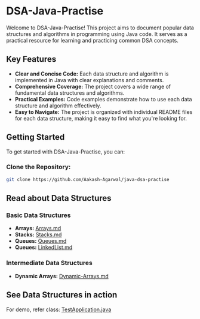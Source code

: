 # DSA-Java-Practise

Welcome to DSA-Java-Practise! This project aims to document popular data structures and algorithms in programming using Java code.  It serves as a practical resource for learning and practicing common DSA concepts.

## Key Features

* **Clear and Concise Code:**  Each data structure and algorithm is implemented in Java with clear explanations and comments.
* **Comprehensive Coverage:** The project covers a wide range of fundamental data structures and algorithms.
* **Practical Examples:**  Code examples demonstrate how to use each data structure and algorithm effectively.
* **Easy to Navigate:** The project is organized with individual README files for each data structure, making it easy to find what you're looking for.

## Getting Started

To get started with DSA-Java-Practise, you can:

### **Clone the Repository:**
```bash
git clone https://github.com/Aakash-Agarwal/java-dsa-practise
```

## **Read about Data Structures**

### Basic Data Structures

* **Arrays:** [Arrays.md](Arrays.md)
* **Stacks:** [Stacks.md](Stacks.md)
* **Queues:** [Queues.md](Queue.md)
* **Queues:** [LinkedList.md](LinkedList.md)


### Intermediate Data Structures

* **Dynamic Arrays:** [Dynamic-Arrays.md](DynamicArrays.md)


## **See Data Structures in action**

For demo, refer class: [TestApplication.java](src/TestApplication.java)